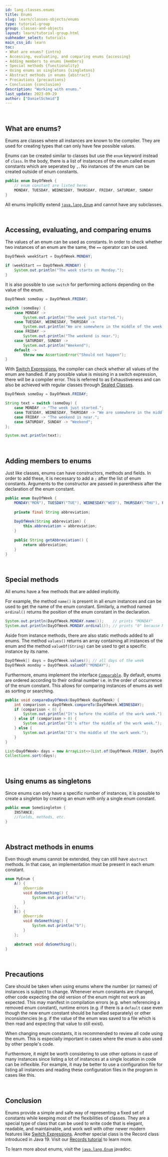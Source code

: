 ```yaml
---
id: lang.classes.enums
title: Enums
slug: learn/classes-objects/enums
type: tutorial-group
group: classes-and-objects
layout: learn/tutorial-group.html
subheader_select: tutorials
main_css_id: learn
toc:
- What are enums? {intro}
- Accessing, evaluating, and comparing enums {accessing}
- Adding members to enums {members}
- Special methods {functionality}
- Using enums as singletons {singletons}
- Abstract methods in enums {abstract}
- Precautions {precautions}
- Conclusion {conclusion}
description: "Working with enums."
last_update: 2023-09-29
author: ["DanielSchmid"]
---
```

<a id="intro">&nbsp;</a>
## What are enums?

Enums are classes where all instances are known to the compiler.
They are used for creating types that can only have few possible values.

Enums can be created similar to classes but use the `enum` keyword instead of `class`.
In the body, there is a list of instances of the enum called enum constants which are seperated by `,`.
No instances of the enum can be created outside of enum constants.

```java
public enum DayOfWeek {
    // enum constant are listed here:
    MONDAY, TUESDAY, WEDNESDAY, THURSDAY, FRIDAY, SATURDAY, SUNDAY
}
```

All enums implicitly extend [`java.lang.Enum`](javadoc:Enum) and cannot have any subclasses.

<a id="accessing">&nbsp;</a>
## Accessing, evaluating, and comparing enums

The values of an enum can be used as constants.
In order to check whether two instances of an enum are the same, the `==` operator can be used.
```java
DayOfWeek weekStart = DayOfWeek.MONDAY;

if (weekStart == DayOfWeek.MONDAY) {
    System.out.println("The week starts on Monday.");
}
```

It is also possible to use `switch` for performing actions depending on the value of the enum.

```java
DayOfWeek someDay = DayOfWeek.FRIDAY;

switch (someDay) {
    case MONDAY ->
        System.out.println("The week just started.");
    case TUESDAY, WEDNESDAY, THURSDAY ->
        System.out.println("We are somewhere in the middle of the week.");
    case FRIDAY ->
        System.out.println("The weekend is near.");
    case SATURDAY, SUNDAY ->
        System.out.println("Weekend");
    default ->
        throw new AssertionError("Should not happen");
}
```

With [Switch Expressions](id:lang.classes-objects.switch-expression),
the compiler can check whether all values of the enum are handled.
If any possible value is missing in a switch expression, there will be a compiler error.
This is referred to as Exhaustiveness and can also be achieved with regular classes 
through [Sealed Classes](https://openjdk.org/jeps/409).

```java
DayOfWeek someDay = DayOfWeek.FRIDAY;

String text = switch (someDay) {
    case MONDAY -> "The week just started.";
    case TUESDAY, WEDNESDAY, THURSDAY -> "We are somewhere in the middle of the week.";
    case FRIDAY -> "The weekend is near.";
    case SATURDAY, SUNDAY -> "Weekend";
};

System.out.println(text);
```

<a id="members">&nbsp;</a>
## Adding members to enums

Just like classes, enums can have constructors, methods and fields.
In order to add these, it is necessary to add a `;` after the list of enum constants.
Arguments to the constructor are passed in parenthesis after the declaration of the enum constant.

```java
public enum DayOfWeek {
    MONDAY("MON"), TUESDAY("TUE"), WEDNESDAY("WED"), THURSDAY("THU"), FRIDAY("FRI"), SATURDAY("SAT"), SUNDAY("SUN");
    
    private final String abbreviation;
    
    DayOfWeek(String abbreviation) {
        this.abbreviation = abbreviation;
    }
    
    public String getAbbreviation() {
        return abbreviation;
    }
}
```

<a id="functionality">&nbsp;</a>
## Special methods

All enums have a few methods that are added implicitly.

For example, the method `name()` is present in all enum instances and can be used to get the name of the enum constant.
Similarly, a method named `ordinal()` returns the position of the enum constant in the declaration.
```java
System.out.println(DayOfWeek.MONDAY.name());    // prints "MONDAY"
System.out.println(DayOfWeek.MONDAY.ordinal()); // prints "0" because MONDAY is the first constant in the DayOfWeek enum
```

Aside from instance methods, there are also static methods added to all enums.
The method `values()` returns an array containing all instances of the enum and the method `valueOf(String)` can be used to get a specific instance by its name.
```java
DayOfWeek[] days = DayOfWeek.values(); // all days of the week
DayOfWeek monday = DayOfWeek.valueOf("MONDAY");
```

Furthermore, enums implement the interface [`Comparable`](javadoc:Comparable).
By default, enums are ordered according to their ordinal number
i.e. in the order of occurrence of the enum constant.
This allows for comparing instances of enums as well as sorting or searching.

```java
public void compareDayOfWeek(DayOfWeek dayOfWeek) {
    int comparison = dayOfWeek.compareTo(DayOfWeek.WEDNESDAY);
    if (comparison < 0) {
        System.out.println("It's before the middle of the work week.");
    } else if (comparison > 0) {
        System.out.println("It's after the middle of the work week.");
    } else {
        System.out.println("It's the middle of the work week.");
    }
}
```

```java
List<DayOfWeek> days = new ArrayList<>(List.of(DayOfWeek.FRIDAY, DayOfWeek.TUESDAY, DayOfWeek.SATURDAY));
Collections.sort(days);
```


<a id="singletons">&nbsp;</a>
## Using enums as singletons

Since enums can only have a specific number of instances, it is possible to create a singleton by creating an enum with only a single enum constant.
```java
public enum SomeSingleton {
    INSTANCE;
    //fields, methods, etc.
}
```

<a id="abstract">&nbsp;</a>
## Abstract methods in enums

Even though enums cannot be extended, they can still have `abstract` methods. In that case, an implementation must be present in each enum constant.
```java
enum MyEnum {
    A() {
        @Override
        void doSomething() {
            System.out.println("a");
        }
    },
    B() {
        @Override
        void doSomething() {
            System.out.println("b");
        }
    };
    
    abstract void doSomething();
}
```

<a id="changing-instances">&nbsp;</a>
## Precautions

Care should be taken when using enums where the number (or names) of instances is subject to change.
Whenever enum constants are changed, other code expecting the old version of the enum might not work as expected.
This may manifest in compilation errors (e.g. when referencing a removed enum constant),
runtime errors (e.g. if there is a `default` case even though the new enum constant should be handled separately)
or other inconsistencies (e.g. if the value of the enum was saved to a file which is then read and expecting that value to still exist).

When changing enum constants, it is recommended to review all code using the enum.
This is especially important in cases where the enum is also used by other people's code.

Furthermore, it might be worth considering to use other options
in case of many instances since listing a lot of instances at a single location in code can be inflexible.
For example, it may be better to use a configuration file for listing all instances
and reading these configuration files in the program in cases like this.

<a id="conclusion">&nbsp;</a>
## Conclusion

Enums provide a simple and safe way of representing a fixed set of constants while keeping most of the flexibilities of classes. They are a special type of class that can be used to write code that is elegant, readable, and maintainable, and work well with other newer modern features like [Switch Expressions](id:lang.classes-objects.switch-expression). Another special class is the Record class introduced in Java 19. Visit our [Records tutorial](id:lang.records) to learn more.

To learn more about enums, visit the [`java.lang.Enum`](javadoc:Enum) javadoc.